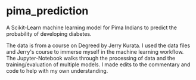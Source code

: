 # pima_prediction 
A Scikit-Learn machine learning model for Pima Indians to predict the probability of developing diabetes. 

The data is from a course on Degreed by Jerry Kurata. I used the data files and Jerry's course to immerse myself in the machine learning workflow. The Jupyter-Notebook walks through the processing of data and the training/evaluation of multiple models. I made edits to the commentary and code to help with my own understanding.
